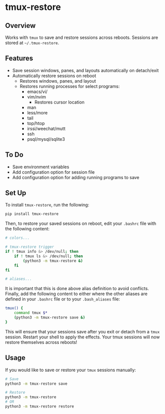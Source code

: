 # tmux-restore

## Overview
Works with `tmux` to save and restore sessions across reboots. Sessions are stored at `~/.tmux-restore`.

## Features
- Save session windows, panes, and layouts automatically on detach/exit
- Automatically restore sessions on reboot
    - Restores windows, panes, and layout
    - Restores running processes for select programs:
        - emacs/vi/
        - vim/nvim
          - Restores cursor location
        - man
        - less/more
        - tail
        - top/htop
        - irssi/weechat/mutt
        - ssh
        - psql/mysql/sqlite3

## To Do
- Save environment variables
- Add configuration option for session file
- Add configuration option for adding running programs to save

## Set Up
To install `tmux-restore`, run the following:
```bash
pip install tmux-restore
```
Then, to restore your saved sessions on reboot, edit your `.bashrc` file with the following content:
```bash
# colors...

# tmux-restore trigger
if ! tmux info &> /dev/null; then
    if ! tmux ls &> /dev/null; then
        (python3 -m tmux-restore &)
    fi
fi

# aliases...
```
It is important that this is done above alias definition to avoid conflicts.
Finally, add the following content to either where the other aliases are defined in your `.bashrc` file or to your `.bash_aliases` file:
```bash
tmux() {
    command tmux $*
    (python3 -m tmux-restore save &)
}
```
This will ensure that your sessions save after you exit or detach from a `tmux` session. Restart your shell to apply the effects.
Your tmux sessions will now restore themselves across reboots!

## Usage
If you would like to save or restore your `tmux` sessions manually:
```bash
# Save
python3 -m tmux-restore save

# Restore
python3 -m tmux-restore
# OR
python3 -m tmux-restore restore
```
